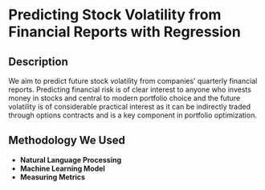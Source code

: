 <h1>Predicting Stock Volatility from Financial Reports with Regression</h1>

<h2>Description</h2>
We aim to predict future stock volatility from companies’ quarterly financial reports. Predicting financial risk is of clear interest to anyone who invests money in stocks and central to modern portfolio choice and the future volatility is of considerable practical interest as it can be indirectly traded through options contracts and is a key component in portfolio optimization.
<br />


<h2>Methodology We Used</h2>

- <b>Natural Language Processing</b> 
- <b>Machine Learning Model</b>
- <b>Measuring Metrics</b>
